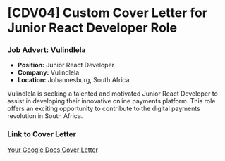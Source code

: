 # [CDV04] Custom Cover Letter for Junior React Developer Role

### Job Advert: Vulindlela
- **Position:** Junior React Developer
- **Company:** Vulindlela
- **Location:** Johannesburg, South Africa

Vulindlela is seeking a talented and motivated Junior React Developer to assist in developing their innovative online payments platform. This role offers an exciting opportunity to contribute to the digital payments revolution in South Africa.



### Link to Cover Letter
[Your Google Docs Cover Letter](<https://docs.google.com/document/d/1rJxHTszpZMKbIkOWhBCy-ks4Hmm1n-dzgDHL6OzMvhE/edit?usp=sharing>)


